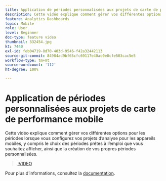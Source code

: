 ```yaml
---
title: Application de périodes personnalisées aux projets de carte de performance mobile
description: Cette vidéo explique comment gérer vos différentes options pour les périodes lorsque vous configurez vos projets dʼanalyse pour les appareils mobiles, y compris le choix des périodes prêtes à lʼemploi que vous souhaitez afficher, ainsi que la création de vos propres périodes personnalisées.
feature: Analytics Dashboards
topic: Mobile
role: User
level: Beginner
doc-type: feature video
thumbnail: 332454.jpg
kt: 7440
exl-id: feb04719-8d70-403d-9546-f42a32442113
source-git-commit: 84984ad9bf65cfc69117e40ac0e0cfe503cac5e5
workflow-type: tm+mt
source-wordcount: '112'
ht-degree: 100%

---
```


# Application de périodes personnalisées aux projets de carte de performance mobile

Cette vidéo explique comment gérer vos différentes options pour les périodes lorsque vous configurez vos projets dʼanalyse pour les appareils mobiles, y compris le choix des périodes prêtes à lʼemploi que vous souhaitez afficher, ainsi que la création de vos propres périodes personnalisées.

>[!VIDEO](https://video.tv.adobe.com/v/332454/?quality=12&learn=on)

Pour plus dʼinformations, consultez la [documentation](https://experienceleague.adobe.com/docs/analytics/analyze/mobapp/curator.html?lang=fr).
